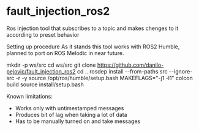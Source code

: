 # fault_injection_ros2
Ros injection tool that subscribes to a topic and makes chenges to it according to preset behavior

Setting up procedure
As it stands this tool works with ROS2 Humble, planned to port on ROS Melodic in near future. 

mkdir -p ws/src
cd ws/src
git clone https://github.com/danilo-pejovic/fault_injection_ros2
cd ..
rosdep install --from-paths src --ignore-src -r -y
source /opt/ros/humble/setup.bash
MAKEFLAGS="-j1 -l1" colcon build
source install/setup.bash

Known limitations: 

- Works only with untimestamped messages
- Produces bit of lag when taking a lot of data
- Has to be manually turned on and take messages
